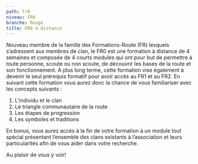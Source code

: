 ```yaml
---
path: fr0
niveau: FR0
branche: Rouge
title: FR0 à distance
---
```

Nouveau membre de la famille des Formations-Route (FR) lesquels s’adressent aux membres de clan, le FR0 est une formation à distance de 4 semaines et composée de 4 courts modules qui ont pour but de permettre à toute personne, scoute ou non scoute, de découvrir les bases de la route et son fonctionnement. À plus long terme, cette formation vise également à devenir le seul prérequis formatif pour avoir accès au FR1 et au FR2. En suivant cette formation vous aurez donc la chance de vous familiariser avec les concepts suivants :

1. L’individu et le clan
2. Le triangle communautaire de la route
3. Les étapes de progression
4. Les symboles et traditions

En bonus, vous aurez accès à la fin de votre formation à un module tout spécial présentant l’ensemble des clans existants à l’association et leurs particularités afin de vous aider dans votre recherche.

Au plaisir de vous y voir!